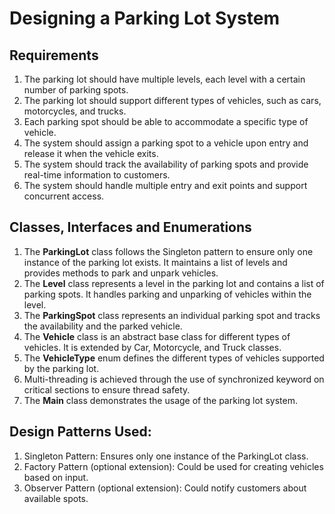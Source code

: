 # Designing a Parking Lot System

## Requirements
1. The parking lot should have multiple levels, each level with a certain number of parking spots.
2. The parking lot should support different types of vehicles, such as cars, motorcycles, and trucks.
3. Each parking spot should be able to accommodate a specific type of vehicle.
4. The system should assign a parking spot to a vehicle upon entry and release it when the vehicle exits.
5. The system should track the availability of parking spots and provide real-time information to customers.
6. The system should handle multiple entry and exit points and support concurrent access.

## Classes, Interfaces and Enumerations
1. The **ParkingLot** class follows the Singleton pattern to ensure only one instance of the parking lot exists. It maintains a list of levels and provides methods to park and unpark vehicles.
2. The **Level** class represents a level in the parking lot and contains a list of parking spots. It handles parking and unparking of vehicles within the level.
3. The **ParkingSpot** class represents an individual parking spot and tracks the availability and the parked vehicle.
4. The **Vehicle** class is an abstract base class for different types of vehicles. It is extended by Car, Motorcycle, and Truck classes.
5. The **VehicleType** enum defines the different types of vehicles supported by the parking lot.
6. Multi-threading is achieved through the use of synchronized keyword on critical sections to ensure thread safety.
7. The **Main** class demonstrates the usage of the parking lot system.

## Design Patterns Used:
1. Singleton Pattern: Ensures only one instance of the ParkingLot class.
2. Factory Pattern (optional extension): Could be used for creating vehicles based on input.
3. Observer Pattern (optional extension): Could notify customers about available spots.